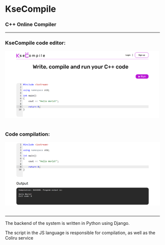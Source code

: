 # KseCompile

### C++ Online Compiler

---

### KseCompile code editor:
<p>
<img src="resources/ksecompile1.PNG"  title="Code editor" alt="Code editor" width="800"/>&nbsp;
</p>

### Code compilation:
<p>
<img src="resources/ksecompile2.PNG"  title="Code compilation" alt="Code compilation" width="800"/>&nbsp;
</p>

---
The backend of the system is written in Python using Django.

The script in the JS language is responsible for compilation, as well as the Coliru service
